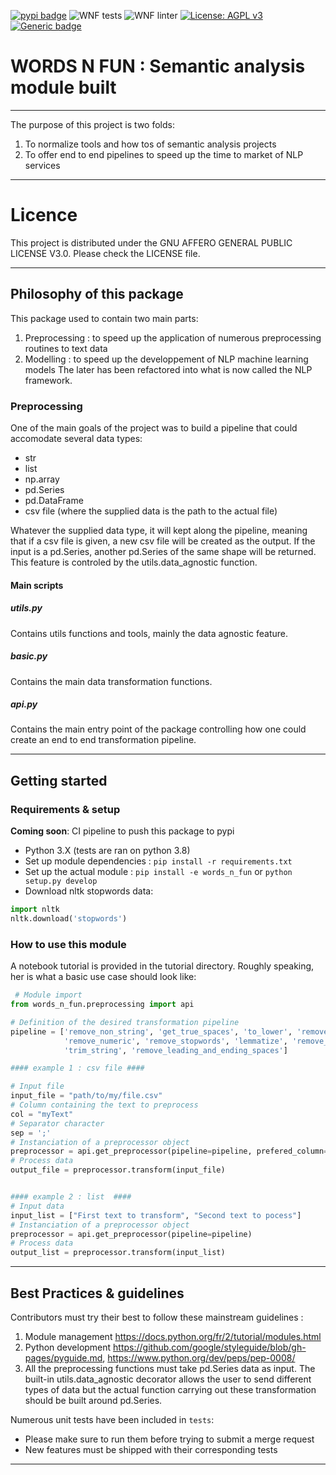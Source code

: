 [![pypi badge](https://img.shields.io/pypi/v/words_n_fun.svg)](https://pypi.python.org/pypi/words_n_fun)
![WNF tests](https://github.com/OSS-Pole-Emploi/words_n_fun/actions/workflows/wnf_build_tests.yaml/badge.svg)
![WNF linter](https://github.com/OSS-Pole-Emploi/words_n_fun/actions/workflows/wnf_linter.yaml/badge.svg)
[![License: AGPL v3](https://img.shields.io/badge/License-AGPL%20v3-blue.svg)](https://www.gnu.org/licenses/agpl-3.0)
[![Generic badge](https://img.shields.io/badge/python-3.7|3.8-blue.svg)](https://shields.io/)

# WORDS N FUN : Semantic analysis module built

---

The purpose of this project is two folds:
1. To normalize tools and how tos of semantic analysis projects
2. To offer end to end pipelines to speed up the time to market of NLP services

---

# Licence

This project is distributed under the GNU AFFERO GENERAL PUBLIC LICENSE V3.0. Please check the LICENSE file.

---

## Philosophy of this package

This package used to contain two main parts:
1. Preprocessing : to speed up the application of numerous preprocessing routines to text data
2. Modelling : to speed up the developpement of NLP machine learning models
The later has been refactored into what is now called the NLP framework.

### Preprocessing

One of the main goals of the project was to build a pipeline that could accomodate several data types:
- str
- list
- np.array
- pd.Series
- pd.DataFrame
- csv file (where the supplied data is the path to the actual file)

Whatever the supplied data type, it will kept along the pipeline, meaning that if a csv file is given, a new csv file will be created as the output. If the input is a pd.Series, another pd.Series of the same shape will be returned.
This feature is controled by the utils.data_agnostic function.

#### Main scripts

##### utils.py

Contains utils functions and tools, mainly the data agnostic feature.

##### basic.py

Contains the main data transformation functions.

##### api.py

Contains the main entry point of the package controlling how one could create an end to end transformation pipeline.


---

## Getting started

### Requirements & setup

**Coming soon**: CI pipeline to push this package to pypi

- Python 3.X (tests are ran on python 3.8)
- Set up module dependencies : `pip install -r requirements.txt`
- Set up the actual module : `pip install -e words_n_fun` or `python setup.py develop`
- Download nltk stopwords data:
```python
import nltk
nltk.download('stopwords')
```


### How to use this module

A notebook tutorial is provided in the tutorial directory.
Roughly speaking, her is what a basic use case should look like:

```python
 # Module import
from words_n_fun.preprocessing import api

# Definition of the desired transformation pipeline
pipeline = ['remove_non_string', 'get_true_spaces', 'to_lower', 'remove_punct',
			'remove_numeric', 'remove_stopwords', 'lemmatize', 'remove_accents',
			'trim_string', 'remove_leading_and_ending_spaces']

#### example 1 : csv file ####

# Input file
input_file = "path/to/my/file.csv"
# Column containing the text to preprocess
col = "myText"
# Separator character
sep = ';'
# Instanciation of a preprocessor object
preprocessor = api.get_preprocessor(pipeline=pipeline, prefered_column=col, sep=sep)
# Process data
output_file = preprocessor.transform(input_file)


#### example 2 : list  ####
# Input data
input_list = ["First text to transform", "Second text to pocess"]
# Instanciation of a preprocessor object
preprocessor = api.get_preprocessor(pipeline=pipeline)
# Process data
output_list = preprocessor.transform(input_list)

```

---

## Best Practices & guidelines

Contributors must try their best to follow these mainstream guidelines :
1. Module management https://docs.python.org/fr/2/tutorial/modules.html
2. Python development https://github.com/google/styleguide/blob/gh-pages/pyguide.md, https://www.python.org/dev/peps/pep-0008/
3. All the preprocessing functions must take pd.Series data as input. The built-in utils.data_agnostic decorator allows the user to send different types of data but the actual function carrying out these transformation should be built around pd.Series.

Numerous unit tests have been included in `tests`:
- Please make sure to run them before trying to submit a merge request
- New features must be shipped with their corresponding tests

---
